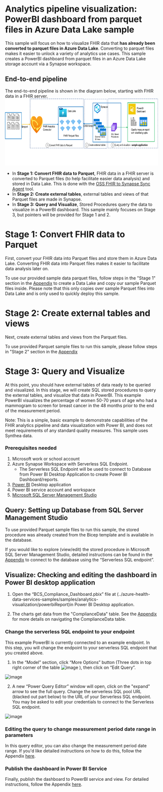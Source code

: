 # Analytics pipeline visualization: PowerBI dashboard from parquet files in Azure Data Lake sample

This sample will focus on how to visualize FHIR data that **has already been converted to parquet files in Azure Data Lake**. Converting to parquet files makes it easier to unlock a variety of analytics use cases. This sample creates a PowerBI dashboard from parquet files in an Azure Data Lake storage account via a Synapse workspace.

## End-to-end pipeline
The end-to-end pipeline is shown in the diagram below, starting with FHIR data in a FHIR server. 
<img src="./images/analyticspipelinediagram.png" height="220">
- In **Stage 1: Convert FHIR data to Parquet**, FHIR data in a FHIR server is converted to Parquet files (to help facilitate easier data analysis) and stored in Data Lake. This is done with the [OSS FHIR to Synapse Sync Agent](https://github.com/microsoft/FHIR-Analytics-Pipelines/blob/main/FhirToDataLake/docs/Deploy-FhirToDatalake.md) tool.
- In **Stage 2: Create external tables**, external tables and views of that Parquet files are made in Synapse.
- In **Stage 3: Query and Visualize**, Stored Procedures query the data to visualize in a PowerBI dashboard. This sample mainly focuses on Stage 3, but pointers will be provided for Stage 1 and 2. 
 

# Stage 1: Convert FHIR data to Parquet
First, convert your FHIR data into Parquet files and store them in Azure Data Lake. Converting FHIR data into Parquet files makes it easier to facilitate data analysis later on.

To use our provided sample data parquet files, follow steps in the "Stage 1" section in the [Appendix](https://github.com/Azure-Samples/azure-health-data-services-samples/blob/main/samples/analytics-visualization/docs/Appendix.md#stage-1-convert-fhir-data-to-parquet-option-b-using-provided-sample-data) to create a Data Lake and copy our sample Parquet files inside. Please note that this only copies over sample Parquet files into Data Lake and is only used to quickly deploy this sample.


# Stage 2: Create external tables and views
Next, create external tables and views from the Parquet files. 

To use provided Parquet sample files to run this sample, please follow steps in "Stage 2" section in the [Appendix](https://github.com/Azure-Samples/azure-health-data-services-samples/blob/main/samples/analytics-visualization/docs/Appendix.md#stage-2-create-external-tables-and-views-option-b-using-provided-sample-data)


# Stage 3: Query and Visualize
At this point, you should have external tables of data ready to be queried and visualized. In this stage, we will create SQL stored procedures to query the external tables, and visualize that data in PowerBI. This example PowerBI visualizes the percentage of women 50-70 years of age who had a mammogram to screen for breast cancer in the 48 months prior to the end of the measurement period. 

Note: This is a simple, basic example to demonstrate capabilities of the FHIR analytics pipeline and data visualization with Power BI, and does not meet requirements of any standard quality measures. This sample uses Synthea data.

### Prerequisites needed
1.	Microsoft work or school account
2.	Azure Synapse Workspace with Serverless SQL Endpoint.
	-	The Serverless SQL Endpoint will be used to connect to Database from Power BI Desktop Application to create Power BI Dashboard/reports.
3.	[Power BI](https://www.microsoft.com/en-us/download/details.aspx?id=58494) Desktop application
4.	Power BI service account and workspace
5.	[Microsoft SQL Server Management Studio](https://learn.microsoft.com/en-us/sql/ssms/download-sql-server-management-studio-ssms?view=sql-server-ver16)


## Query: Setting up Database from SQL Server Management Studio
 

To use provided Parquet sample files to run this sample, the stored procedure was already created from the Bicep template and is available in the database.

If you would like to explore (view/edit) the stored procedure in Microsoft SQL Server Management Studio, detailed instructions can be found in the [Appendix](https://github.com/Azure-Samples/azure-health-data-services-samples/blob/main/samples/analytics-visualization/docs/Appendix.md#connecting-to-microsoft-sql-server-management-studio-option-b-using-provided-sample-data) to connect to the database using the “Serverless SQL endpoint”.


## Visualize: Checking and editing the dashboard in Power BI desktop application

1. Open the “BCS_Compliance_Dashboard.pbix” file at (../azure-health-data-services-samples/samples/analytics-visualization/powerbiReport)in Power BI Desktop application. 

2. The charts get data from the "ComplianceData" table. See the [Appendix](https://github.com/Azure-Samples/azure-health-data-services-samples/blob/main/samples/analytics-visualization/docs/Appendix.md#navigating-the-compliancedata-table) for more details on navigating the ComplianceData table. 

### Change the serverless SQL endpoint to your endpoint
This example PowerBI is currently connected to an example endpoint. In this step, you will change the endpoint to your serverless SQL endpoint that you created above.
1.	In the “Model” section,  click “More Options” button (Three dots in top right corner of the table  ![image](https://user-images.githubusercontent.com/116351573/209017528-05921e0d-4ca9-493b-b520-d09325e01e39.png)
), then click on “Edit Query”.

![image](https://user-images.githubusercontent.com/116351573/209017551-5221c58e-d74c-4421-9261-09ca4779134d.png)

2.	A new “Power Query Editor” window will open, click on the "expand" arrow to see the full query. Change the serverless SQL pool URL (blacked out part below) to the URL of your Serverless SQL endpoint. You may be asked to edit your credentials to connect to the Serverless SQL endpoint.

![image](https://user-images.githubusercontent.com/116351573/209017584-1aec6844-5840-4bdf-8f11-a2e7734f78a3.png)


### Editing the query to change measurement period date range in parameters
In this query editor, you can also change the measurement period date range. If you'd like detailed instructions on how to do this, follow the Appendix [here](https://github.com/Azure-Samples/azure-health-data-services-samples/blob/main/samples/analytics-visualization/docs/Appendix.md#editing-the-query-to-change-measurement-period-date-range-in-parameters).


### Publish the dashboard in Power BI Service
Finally, publish the dashboard to PowerBI service and view. For detailed instructions, follow the Appendix [here](https://github.com/Azure-Samples/azure-health-data-services-samples/blob/main/samples/analytics-visualization/docs/Appendix.md#publish-the-dashboard-in-powerbi-service).
